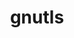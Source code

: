---
title: "gnutls"
layout: cache
categories: [package, v0.22.5]
meta: {"compilers": ["gcc@=10.2.1", "gcc@=7.5.0"], "num_specs": 2, "num_specs_by_stack": {"developer-tools": 1, "developer-tools-manylinux2014": 1, "root": 2}, "oss": ["centos7", "ubuntu18.04"], "platforms": ["linux"], "stacks": ["developer-tools", "developer-tools-manylinux2014", "root"], "targets": ["x86_64_v3"], "versions": ["3.8.3"]}
spec_details: [{"compiler": "gcc@=7.5.0", "hash": "arrdzj2iwflojcag76wp6zetb4nexmvk", "os": "ubuntu18.04", "platform": "linux", "size": "-", "stacks": ["developer-tools", "root"], "tarball": "https://binaries.spack.io/v0.22.5/build_cache/linux-ubuntu18.04-x86_64_v3/gcc-7.5.0/gnutls-3.8.3/linux-ubuntu18.04-x86_64_v3-gcc-7.5.0-gnutls-3.8.3-arrdzj2iwflojcag76wp6zetb4nexmvk.spack", "target": "x86_64_v3", "variants": ["build_system=autotools", "~guile", "+zlib"], "versions": ["3.8.3"]}, {"compiler": "gcc@=10.2.1", "hash": "djkvw2h5fsqscwdbx5xfxyyay4e4bjjn", "os": "centos7", "platform": "linux", "size": "-", "stacks": ["developer-tools-manylinux2014", "root"], "tarball": "https://binaries.spack.io/v0.22.5/build_cache/linux-centos7-x86_64_v3/gcc-10.2.1/gnutls-3.8.3/linux-centos7-x86_64_v3-gcc-10.2.1-gnutls-3.8.3-djkvw2h5fsqscwdbx5xfxyyay4e4bjjn.spack", "target": "x86_64_v3", "variants": ["build_system=autotools", "~guile", "+zlib"], "versions": ["3.8.3"]}]
---
